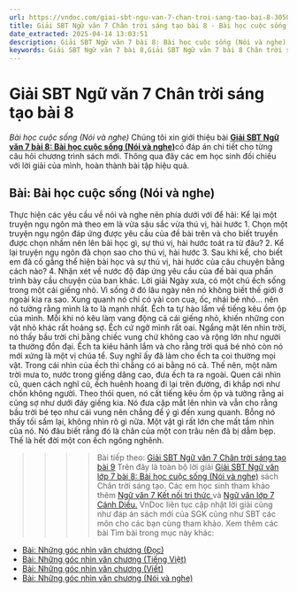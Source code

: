 ```yaml
---
url: https://vndoc.com/giai-sbt-ngu-van-7-chan-troi-sang-tao-bai-8-305055
title: Giải SBT Ngữ văn 7 Chân trời sáng tạo bài 8 - Bài học cuộc sống (Nói và nghe) - VnDoc.com
date_extracted: 2025-04-14 13:03:51
description: Giải SBT Ngữ văn 7 bài 8: Bài học cuộc sống (Nói và nghe) sách Chân trời sáng tạo có đáp án chi tiết cho các bạn cùng tham khảo.
keywords: Giải SBT Ngữ văn 7 bài 8,Giải SBT Ngữ văn 7 bài 8 Chân trời sáng tạo,Giải sách bài tập Ngữ văn CTST lớp 7,Ngữ văn lớp 7 Chân trời sáng tạo,giải bài tập ngữ văn lớp 7,bài Bài học cuộc sống (Nói và nghe),ôn tập ngữ văn 7,trắc nghiệm ngữ văn 7 CTST
---
```


# Giải SBT Ngữ văn 7 Chân trời sáng tạo bài 8
 _Bài học cuộc sống \(Nói và nghe\)_
Chúng tôi xin giới thiệu bài [**Giải SBT Ngữ văn 7 bài 8: Bài học cuộc sống \(Nói và nghe\)**](<https://vndoc.com/giai-sbt-ngu-van-7-chan-troi-sang-tao-bai-8-305055>)có đáp án chi tiết cho từng câu hỏi chương trình sách mới. Thông qua đây các em học sinh đối chiếu với lời giải của mình, hoàn thành bài tập hiệu quả.
## Bài: Bài học cuộc sống \(Nói và nghe\)
Thực hiện các yêu cầu về nói và nghe nên phía dưới với để hải: Kể lại một truyện ngụ ngôn mà theo em là vừa sâu sắc vừa thú vị, hài hước
1\. Chọn một truyện ngụ ngôn đáp ứng được yêu cầu của đề bài trên và cho biết truyền được chọn nhầm nên lên bài học gì, sự thú vị, hài hước toát ra từ đâu?
2\. Kể lại truyện ngụ ngôn đã chọn sao cho thú vị, hài hước
3\. Sau khi kể, cho biết em đã cố gắng thể hiện bài học và sự thú vị, hài hước của câu chuyện bằng cách nào?
4\. Nhận xét về nước độ đáp ứng yêu cầu của đế bài qua phần trình bày cầu chuyện của ban khác.
Lời giải
Ngày xưa, có một chú ếch sống trong một cái giếng nhỏ. Vì sống ở đó lâu ngày nên nó không biết thế giới ở ngoài kia ra sao. Xung quanh nó chỉ có vài con cua, ốc, nhái bé nhỏ... nên nó tưởng rằng mình là to là mạnh nhất. Ếch ta tự hào lắm về tiếng kêu ồm ộp của mình. Mỗi khi nó kêu làm vang động cả cái giếng nhỏ, khiến những con vật nhỏ khác rất hoảng sợ. Ếch cứ ngỡ mình rất oai. Ngẩng mặt lên nhìn trời, nó thấy bầu trời chỉ bằng chiếc vung chứ không cao và rộng lớn như người ta thường đồn đại. Ếch ta kiêu hãnh lắm và cho rằng trời quá bé nhỏ còn nó mới xứng là một vị chúa tể. Suy nghĩ ấy đã làm cho ếch ta coi thường mọi vật. Trong cái nhìn của ếch thì chẳng có ai bằng nó cả. Thế nên, một năm trời mưa to, nước trong giếng dâng cao, đưa ếch ta ra ngoài. Quen cái nhìn cũ, quen cách nghĩ cũ, ếch huênh hoang đi lại trên đường, đi khắp nơi như chốn không người. Theo thói quen, nó cất tiếng kêu ồm ộp và tưởng rằng ai cũng sợ như dưới đáy giếng kia. Nó đưa cặp mắt lên nhìn và vẫn cho rằng bầu trời bé tẹo như cái vung nên chẳng để ý gì đến xung quanh. Bỗng nó thấy tối sầm lại, không nhìn rõ gì nữa. Một vật gì rất lớn che mất tầm nhìn của nó. Nó đâu biết rằng đó là chân của một con trâu nên đã bị dẫm bẹp. Thế là hết đời một con ếch ngông nghênh.
>>>> Bài tiếp theo: [Giải SBT Ngữ văn 7 Chân trời sáng tạo bài 9](<https://vndoc.com/giai-sbt-ngu-van-7-chan-troi-sang-tao-bai-9-305059>)
Trên đây là toàn bộ lời giải [Giải SBT Ngữ văn lớp 7 bài 8: Bài học cuộc sống \(Nói và nghe\)](<https://vndoc.com/giai-sbt-ngu-van-7-chan-troi-sang-tao-bai-8-305055>) sách Chân trời sáng tạo. Các em học sinh tham khảo thêm [Ngữ văn 7 Kết nối tri thức ](<https://vndoc.com/ngu-van-7-kntt-tap2>)và [Ngữ văn lớp 7 Cánh Diều.](<https://vndoc.com/ngu-van-7-tap-1-cd>) VnDoc liên tục cập nhật lời giải cũng như đáp án sách mới của SGK cũng như SBT các môn cho các bạn cùng tham khảo.
Xem thêm các bài Tìm bài trong mục này khác:
  * [Bài: Những góc nhìn văn chương \(Đọc\)](</giai-sbt-ngu-van-7-chan-troi-sang-tao-bai-9-305059>)
  * [Bài: Những góc nhìn văn chương \(Tiếng Việt\)](</giai-sbt-ngu-van-7-chan-troi-sang-tao-bai-10-305063>)
  * [Bài: Những góc nhìn văn chương \(Viết\)](</giai-sbt-ngu-van-7-chan-troi-sang-tao-bai-11-305076>)
  * [Bài: Những góc nhìn văn chương \(Nói và nghe\)](</giai-sbt-ngu-van-7-chan-troi-sang-tao-bai-12-305077>)

